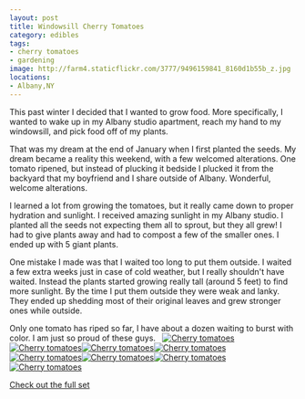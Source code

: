 ```yaml
---
layout: post
title: Windowsill Cherry Tomatoes
category: edibles
tags: 
- cherry tomatoes
- gardening
image: http://farm4.staticflickr.com/3777/9496159841_8160d1b55b_z.jpg
locations:
- Albany,NY
---
```


This past winter I decided that I wanted to grow food. More specifically, I wanted to wake up in my Albany studio apartment, reach my hand to my windowsill, and pick food off of my plants. 

That was my dream at the end of January when I first planted the seeds. My dream became a reality this weekend, with a few welcomed alterations. One tomato ripened, but instead of plucking it bedside I plucked it from the backyard that my boyfriend and I share outside of Albany. Wonderful, welcome alterations.

I learned a lot from growing the tomatoes, but it really came down to proper hydration and sunlight. I received amazing sunlight in my Albany studio. I planted all the seeds not expecting them all to sprout, but they all grew! I had to give plants away and had to compost a few of the smaller ones. I ended up with 5 giant plants.

One mistake I made was that I waited too long to put them outside. I waited a few extra weeks just in case of cold weather, but I really shouldn't have waited. Instead the plants started growing really tall (around 5 feet) to find more sunlight. By the time I put them outside they were weak and lanky. They ended up shedding most of their original leaves and grew stronger ones while outside. 

Only one tomato has riped so far, I have about a dozen waiting to burst with color. I am just so proud of these guys.
&nbsp;
<a href="http://www.flickr.com/photos/91218249@N05/9498963032/" title="Cherry tomatoes by katydecorah, on Flickr"><img src="http://farm3.staticflickr.com/2825/9498963032_a064e727d7.jpg" class="img-thirds" alt="Cherry tomatoes"></a><a href="http://www.flickr.com/photos/91218249@N05/9496163413/" title="Cherry tomatoes by katydecorah, on Flickr"><img src="http://farm4.staticflickr.com/3756/9496163413_621252bf15_z.jpg" class="img-thirds" alt="Cherry tomatoes"></a><a href="http://www.flickr.com/photos/91218249@N05/9496164677/" title="Cherry tomatoes by katydecorah, on Flickr"><img src="http://farm8.staticflickr.com/7408/9496164677_9684654752.jpg" class="img-thirds" alt="Cherry tomatoes"></a><a href="http://www.flickr.com/photos/91218249@N05/9496166341/" title="Cherry tomatoes by katydecorah, on Flickr"><img src="http://farm8.staticflickr.com/7377/9496166341_409b532162_z.jpg" class="pop-out"  alt="Cherry tomatoes"></a><a href="http://www.flickr.com/photos/91218249@N05/9498969402/" title="Cherry tomatoes by katydecorah, on Flickr"><img src="http://farm6.staticflickr.com/5476/9498969402_7715cfe3e5_z.jpg"  class="img-half" alt="Cherry tomatoes"></a><a href="http://www.flickr.com/photos/91218249@N05/9496172695/" title="Cherry tomatoes by katydecorah, on Flickr"><img src="http://farm6.staticflickr.com/5347/9496172695_45e75ffc55_z.jpg"  class="img-half" alt="Cherry tomatoes"></a><a href="http://www.flickr.com/photos/91218249@N05/9498960026/" title="Cherry tomatoes by katydecorah, on Flickr"><img src="http://farm6.staticflickr.com/5465/9498960026_f54b279544_z.jpg" class="img-half" alt="Cherry tomatoes"></a><a href="http://www.flickr.com/photos/91218249@N05/9496159841/" title="Cherry tomatoes by katydecorah, on Flickr"><img src="http://farm4.staticflickr.com/3777/9496159841_8160d1b55b_z.jpg" class="img-half" alt="Cherry tomatoes"></a>

[Check out the full set](http://www.flickr.com/photos/91218249@N05/sets/72157635042606211/)